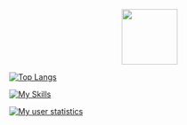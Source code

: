 


<div id="header" align="center">
  <img src="https://media.giphy.com/media/M9gbBd9nbDrOTu1Mqx/giphy.gif" width="100"/>
</div>

[![Top Langs](https://github-readme-stats.vercel.app/api/top-langs/?username=mitchelinoue&layout=compact)](https://github.com/mitchelinoue/github-readme-stats)


[![My Skills](https://skillicons.dev/icons?i=js,html,css,java)](https://skillicons.dev)

[![My user statistics](images/userstats.svg)](https://github.com/mitchelinoue/user-statistician)
